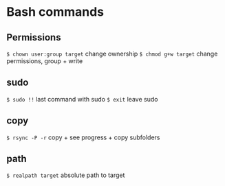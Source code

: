 # Bash commands

## Permissions

`$ chown user:group target` change ownership
`$ chmod g+w target` change permissions, group + write 

## sudo

`$ sudo !!` last command with sudo
`$ exit` leave sudo

## copy

`$ rsync -P -r` copy + see progress + copy subfolders

## path

`$ realpath target` absolute path to target
